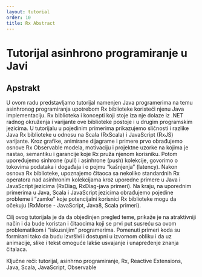 ```yaml
---
layout: tutorial
order: 10
title: Rx Abstract
---
```


# Tutorijal asinhrono programiranje u Javi 

## Apstrakt

U ovom radu predstavljamo tutorijal namenjen Java programerima na temu asinhronog programiranja upotrebom Rx biblioteke koristeći njenu Java implementaciju. Rx biblioteka i koncepti koji stoje iza nje dolaze iz .NET radnog okruženja i varijante ove biblioteke postoje i u drugim programskim jezicima. U tutorijalu u pojedinim primerima prikazujemo sličnosti i razlike Java Rx biblioteke  u odnosu na Scala (RxScala) i JavaScript (RxJS) varijante. Kroz grafike, animirane dijagrame i primere prvo obrađujemo osnove Rx Observable modela, motivaciju i projektne uzorke na kojima je nastao, semantiku i garancije koje Rx pruža njenom korisniku. Potom upoređujemo sinhrone (pull) i asinhrone (push) kolekcije, govorimo o tokovima podataka i događaja i o pojmu “kašnjenja” (latency). Nakon osnova Rx biblioteke, upoznajemo čitaoca sa nekoliko standardnih Rx operatora nad asinhronim kolekcijama kroz uporedne primere u Java i JavaScript jezicima (RxDiag, RxDiag-java primeri). Na kraju, na uporednim primerima u Java, Scala i JavaScript jezicima obrađujemo pojedine probleme i “zamke” koje potencijalni korisnici Rx biblioteke mogu da očekuju (RxMorse - JavaScript, Java8, Scala primeri).

Cilj ovog tutorijala je da da objedinjen pregled teme, prikaže je na atraktivniji način i da bude koristan i čitaocima koji se prvi put susreću sa ovom problematikom i “iskusnijim” programerima. Pomenuti primeri koda su formirani tako da budu izvršivi i dostupni u izvornom obliku i da uz animacije, slike i tekst omoguće lakše usvajanje i unapređenje znanja čitalaca. 

Ključne reči: tutorijal, asinhrno programiranje, Rx, Reactive Extensions, Java, Scala, JavaScript, Observable

